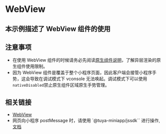 # WebView

## 本示例描述了 WebView 组件的使用

## 注意事项

- 在使用 WebView 组件的时候请务必先阅读[原生组件说明](https://developer.tuya.com/cn/miniapp/component/native-component/native-component)，了解异层渲染的原生组件使用限制。
- 因为 WebView 组件是覆盖于整个小程序页面，因此客户端会接管小程序手势，这会导致在调试模式下 vconsole 无法唤起。调试模式下可以使用`nativeDisabled`禁止原生组件区域原生手势管理。

## 相关链接

- [WebView](https://developer.tuya.com/cn/miniapp/panels/component/open/web-view)
- 网页向小程序 postMessage 时，请使用 `@tuya-miniapp/jssdk`` 进行操作, [文档](<(https://www.npmjs.com/package/@tuya-miniapp/jssdk)>)
